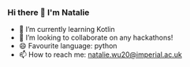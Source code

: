 ### Hi there 👋 I'm Natalie 
- 🌱 I’m currently learning Kotlin
- 👯 I’m looking to collaborate on any hackathons! 
- 😄 Favourite language: python
- 📫 How to reach me: natalie.wu20@imperial.ac.uk

<!--
**nataliewutc/nataliewutc** is a ✨ _special_ ✨ repository because its `README.md` (this file) appears on your GitHub profile.

Here are some ideas to get you started:

- 🔭 I’m currently working on ...
- 🌱 I’m currently learning ...
- 👯 I’m looking to collaborate on ...
- 🤔 I’m looking for help with ...
- 💬 Ask me about ...
- 📫 How to reach me: ...
- 😄 Pronouns: ...
- ⚡ Fun fact: ...
-->
